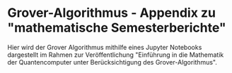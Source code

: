 # Grover-Algorithmus - Appendix zu "mathematische Semesterberichte"
Hier wird der Grover Algorithmus mithilfe eines Jupyter Notebooks dargestellt im Rahmen zur Veröffentlichung "Einführung in die Mathematik der Quantencomputer 
unter Berücksichtigung des Grover-Algorithmus". 
